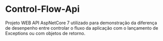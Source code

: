 # Control-Flow-Api
Projeto WEB API AspNetCore 7 utilizado para demonstração da diferença de desenpenho entre controlar o fluxo da aplicação com o lançamento de Exceptions ou com objetos de retorno.
